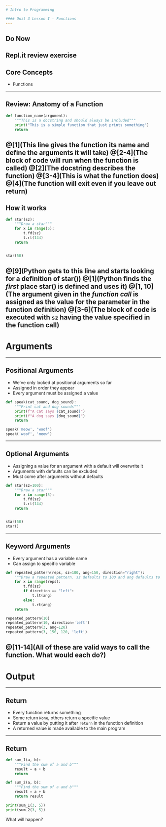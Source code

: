 ```yaml
---
# Intro to Programming

#### Unit 3 Lesson I - Functions
---
```

## Do Now

Repl.it review exercise
---
## Core Concepts

* Functions
---
## Review: Anatomy of a Function

```python
def function_name(argument):
    """This is a docstring and should always be included"""
    print("This is a simple function that just prints something")
    return
```
@[1](This line gives the function its name and define the arguments it will take)
@[2-4](The block of code will run when the function is called)
@[2](The docstring describes the function)
@[3-4](This is what the function does)
@[4](The function will exit even if you leave out return)
---
## How it works

```python
def star(sz):
    """Draw a star"""
    for x in range(5):
        t.fd(sz)
        t.rt(144)
    return


star(50)
```
@[9](Python gets to this line and starts looking for a definition of star())
@[1](Python finds the *first* place star() is defined and uses it)
@[1, 10](The argument given in the *function call* is assigned as the value for the parameter in the function definition)
@[3-6](The block of code is executed with `sz` having the value specified in the function call)
---
# Arguments
---
## Positional Arguments

* We've only looked at positional arguments so far
* Assigned in order they appear
* Every argument must be assigned a value

```python
def speak(cat_sound, dog_sound):
    """Print cat and dog sounds"""
    print(f"A cat says {cat_sound}")
    print(f"A dog says {dog_sound}")
    return

speak('meow', 'woof')
speak('woof', 'meow')
```
---
## Optional Arguments

* Assigning a value for an argument with a default will overwrite it
* Arguments with defaults can be excluded
* Must come after arguments without defaults

```python
def star(sz=100):
    """Draw a star"""
    for x in range(5):
        t.fd(sz)
        t.rt(144)
    return


star(50)
star()
```
---
## Keyword Arguments

* Every argument has a variable name
* Can assign to specific variable

```python
def repeated_pattern(reps, sz=100, ang=150, direction="right"):
    """Draw a repeated pattern. sz defaults to 100 and ang defaults to 150"""
    for x in range(reps):
        t.fd(sz)
        if direction == "left":
            t.lt(ang)
        else:
            t.rt(ang)
    return

repeated_pattern(10)
repeated_pattern(10, direction='left')
repeated_pattern(3, ang=120)
repeated_pattern(3, 150, 120, 'left')
```
@[11-14](All of these are valid ways to call the function. What would each do?)
---
# Output
---
## Return

* Every function returns something
* Some return `None`, others return a specific value
* Return a value by putting it after `return` in the function definition
* A returned value is made available to the main program
---
## Return

```python
def sum_1(a, b):
    """Find the sum of a and b"""
    result = a + b
    return

def sum_2(a, b):
    """Find the sum of a and b"""
    result = a + b
    return result

print(sum_1(3, 5))
print(sum_2(3, 5))
```

What will happen?
